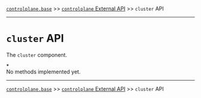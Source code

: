 [`controlplane.base`](../README.md) >> [`controlplane` External API](./CONTROLPLANE-BASE-EXTERNAL-API.md) >> `cluster` API

-----

# `cluster` API

The `cluster` component.  

__`*`__  
No methods implemented yet.  

-----
[`controlplane.base`](../README.md) >> [`controlplane` External API](./CONTROLPLANE-BASE-EXTERNAL-API.md) >> `cluster` API
